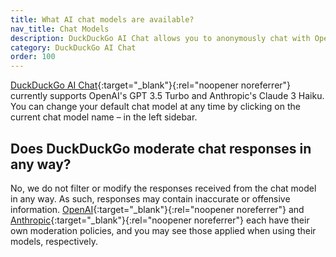 ```yaml
---
title: What AI chat models are available?
nav_title: Chat Models
description: DuckDuckGo AI Chat allows you to anonymously chat with OpenAI’s GPT 3.5 Turbo and Anthropic’s Claud 3 Haiku.
category: DuckDuckGo AI Chat
order: 100
---
```


[DuckDuckGo AI Chat](https://duckduckgo.com/?q=DuckDuckGo&ia=chat){:target="\_blank"}{:rel="noopener noreferrer"} currently supports OpenAI's GPT 3.5 Turbo and Anthropic's Claude 3 Haiku. You can change your default chat model at any time by clicking on the current chat model name – in the left sidebar.

## Does DuckDuckGo moderate chat responses in any way?

No, we do not filter or modify the responses received from the chat model in any way. As such, responses may contain inaccurate or offensive information. [OpenAI](https://openai.com/policies/usage-policies){:target="\_blank"}{:rel="noopener noreferrer"} and [Anthropic](https://docs.anthropic.com/claude/docs/content-moderation){:target="\_blank"}{:rel="noopener noreferrer"} each have their own moderation policies, and you may see those applied when using their models, respectively.
